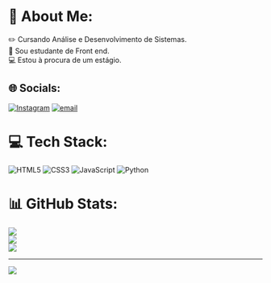 # 💫 About Me:
✏️ Cursando Análise e Desenvolvimento de Sistemas.<br>🌱 Sou estudante de Front end.<br>💻 Estou à procura de um estágio.


## 🌐 Socials:
[![Instagram](https://img.shields.io/badge/Instagram-%23E4405F.svg?logo=Instagram&logoColor=white)](https://instagram.com/kaique.santos.44) [![email](https://img.shields.io/badge/Email-D14836?logo=gmail&logoColor=white)](mailto:kaiquesdc444@gmail.com) 

# 💻 Tech Stack:
![HTML5](https://img.shields.io/badge/html5-%23E34F26.svg?style=for-the-badge&logo=html5&logoColor=white) ![CSS3](https://img.shields.io/badge/css3-%231572B6.svg?style=for-the-badge&logo=css3&logoColor=white) ![JavaScript](https://img.shields.io/badge/javascript-%23323330.svg?style=for-the-badge&logo=javascript&logoColor=%23F7DF1E) ![Python](https://img.shields.io/badge/python-3670A0?style=for-the-badge&logo=python&logoColor=ffdd54)
# 📊 GitHub Stats:
![](https://github-readme-stats.vercel.app/api?username=Kaiquesdc&theme=shadow_blue&hide_border=false&include_all_commits=false&count_private=false)<br/>
![](https://github-readme-streak-stats.herokuapp.com/?user=Kaiquesdc&theme=shadow_blue&hide_border=false)<br/>
![](https://github-readme-stats.vercel.app/api/top-langs/?username=Kaiquesdc&theme=shadow_blue&hide_border=false&include_all_commits=false&count_private=false&layout=compact)

---
[![](https://visitcount.itsvg.in/api?id=Kaiquesdc&icon=0&color=0)](https://visitcount.itsvg.in)

<!-- Proudly created with GPRM ( https://gprm.itsvg.in ) -->
